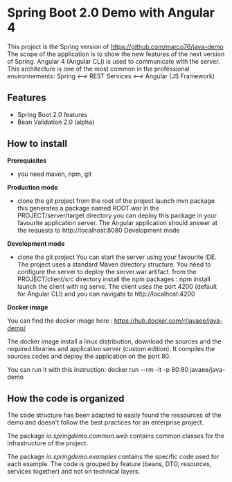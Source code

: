 # Spring Boot 2.0 Demo with Angular 4

This project is the Spring version of https://github.com/marco76/java-demo
The scope of the application is to show the new features of the next version of Spring.
Angular 4 (Angular CLI) is used to communicate with the server.
This architecture is one of the most common in the professional environnements:
Spring <--> REST Services <--> Angular (JS Framework)


## Features


- Spring Boot 2.0 features
- Bean Validation 2.0 (alpha)

## How to install

__Prerequisites__

- you need maven, npm, git

__Production mode__

- clone the git project
from the root of the project launch mvn package this generates a package named ROOT.war in the PROJECT/server/target directory
you can deploy this package in your favourite application server. The Angular application should answer at the requests to http://localhost:8080
Development mode

__Development mode__

- clone the git project
You can start the server using your favourite IDE. The project uses a standard Maven directory structure. You need to configure the server to deploy the server.war artifact.
from the PROJECT/client/src directory install the npm packages : npm install
launch the client with ng serve. The client uses the port 4200 (default for Angular CLI) and you can navigate to http://localhost:4200

__Docker image__
 
 You can find the docker image here : https://hub.docker.com/r/javaee/java-demo/
 
 The docker image install a linux distribution, download the sources and the required libraries and application server (custom edition).
 It compiles the sources codes and deploy the application on the port 80.
 
 You can run it with this instruction: docker run --rm -it -p 80:80  javaee/java-demo
 
## How the code is organized
The code structure has been adapted to easily found the ressources of the demo and doesn't follow the best practices for an enterprise project.

The package _io.springdemo.common.web_ contains common classes for the infrastructure of the project.

The package _io.springdemo.examples_ contains the specific code used for each example. The code is grouped by feature (beans, DTO, resources, services together) and not on technical layers.